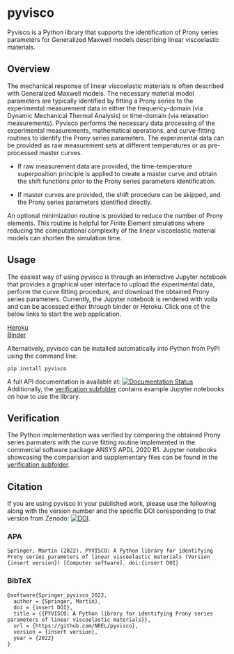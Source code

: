 # pyvisco

Pyvisco is a Python library that supports the identification of Prony series parameters for Generalized Maxwell models describing linear viscoelastic materials. 

## Overview
The mechanical response of linear viscoelastic materials is often described with Generalized Maxwell models. The necessary material model parameters are typically identified by fitting a Prony series to the experimental measurement data in either the frequency-domain (via Dynamic Mechanical Thermal Analysis) or time-domain (via relaxation measurements). Pyvisco performs the necessary data processing of the experimental measurements, mathematical operations, and curve-fitting routines to identify the Prony series parameters. The experimental data can be provided as raw measurement sets at different temperatures or as pre-processed master curves.

* If raw measurement data are provided, the time-temperature superposition principle is applied to create a master curve and obtain the shift functions prior to the Prony series parameters identification. 

* If master curves are provided, the shift procedure can be skipped, and the Prony series parameters identified directly. 

An optional minimization routine is provided to reduce the number of Prony elements. This routine is helpful for Finite Element simulations where reducing the computational complexity of the linear viscoelastic material models can shorten the simulation time.

## Usage
The easiest way of using pyvisco is through an interactive Jupyter notebook that provides a graphical user interface to upload the experimental data, perform the curve fitting procedure, and download the obtained Prony series parameters. Currently, the Jupyter notebook is rendered with voila and can be accessed either through binder or Heroku. Click one of the below links to start the web application.

[Heroku](https://pyvisco.herokuapp.com/)  
[Binder](https://mybinder.org/v2/gh/NREL/pyvisco/HEAD?urlpath=voila%2Frender%2FLinViscoFit.ipynb)  



Alternatively, pyvisco can be installed automatically into Python from PyPI using the command line:
```
pip install pyvisco
```

A full API documentation is available at: [![Documentation Status](https://readthedocs.org/projects/pyvisco/badge/?version=latest)](https://pyvisco.readthedocs.io/en/latest/?badge=latest)   
Additionally, the [verification subfolder](https://github.com/NREL/pyvisco/tree/main/verification) contains example Jupyter notebooks on how to use the library.

## Verification
The Python implementation was verified by comparing the obtained Prony series parmaters with the curve fitting routine implemented in the commercial software package ANSYS APDL 2020 R1. Jupyter notebooks showcasing the comparision and supplementary files can be found in the [verification subfolder](https://github.com/NREL/pyvisco/tree/main/verification).

## Citation
If you are using pyvisco in your published work, please use the following along with the version number and the specific DOI coresponding to that version from Zenodo: [![DOI](https://zenodo.org/badge/473711699.svg)](https://zenodo.org/badge/latestdoi/473711699).


### APA 
```
Springer, Martin (2022). PYVISCO: A Python library for identifying Prony series parameters of linear viscoelastic materials (Version {insert version}) [Computer software]. doi:{insert DOI}
```

### BibTeX
```
@software{Springer_pyvisco_2022,
  author = {Springer, Martin},
  doi = {insert DOI},
  title = {{PYVISCO: A Python library for identifying Prony series parameters of linear viscoelastic materials}},
  url = {https://github.com/NREL/pyvisco},
  version = {insert version},
  year = {2022}
}
```
